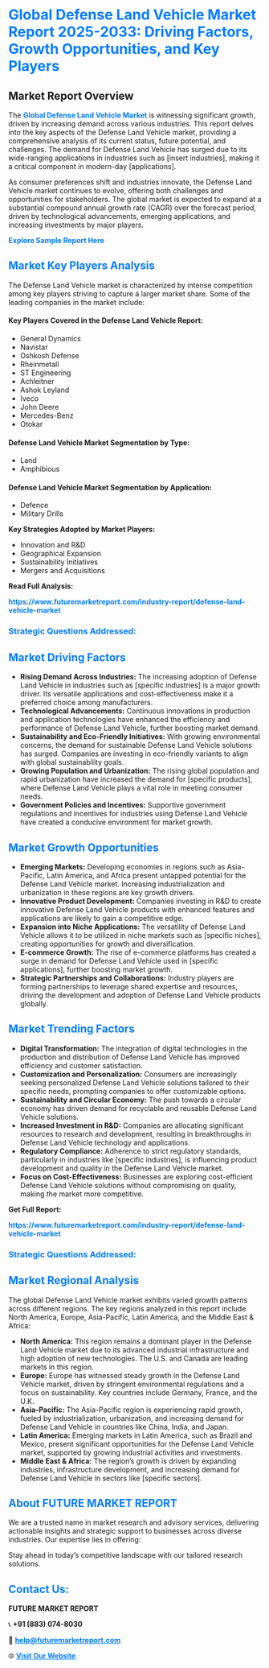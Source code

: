<h1 style="color: #007BFF;">Global Defense Land Vehicle Market Report 2025-2033: Driving Factors, Growth Opportunities, and Key Players</h1>

<section id="overview">
<h2>Market Report Overview</h2>
<p>The <a href="https://www.futuremarketreport.com/industry-report/defense-land-vehicle-market" style="color: #007BFF; text-decoration: none;"><strong>Global Defense Land Vehicle Market</strong></a> is witnessing significant growth, driven by increasing demand across various industries. This report delves into the key aspects of the Defense Land Vehicle market, providing a comprehensive analysis of its current status, future potential, and challenges. The demand for Defense Land Vehicle has surged due to its wide-ranging applications in industries such as [insert industries], making it a critical component in modern-day [applications].</p>
<p>As consumer preferences shift and industries innovate, the Defense Land Vehicle market continues to evolve, offering both challenges and opportunities for stakeholders. The global market is expected to expand at a substantial compound annual growth rate (CAGR) over the forecast period, driven by technological advancements, emerging applications, and increasing investments by major players.</p>
</section>

<section id="overview">
<p><a href="https://www.futuremarketreport.com/request-sample/reportId=50780" style="color: #007BFF; text-decoration: none;"><strong>Explore Sample Report Here</strong></a></p>
</section>

<section id="key-players">
<h2 style="color: #007BFF;">Market Key Players Analysis</h2>
<p>The Defense Land Vehicle market is characterized by intense competition among key players striving to capture a larger market share. Some of the leading companies in the market include:</p>
<h4>Key Players Covered in the Defense Land Vehicle Report:</h4>
<ul><li>General Dynamics</li><li>Navistar</li><li>Oshkosh Defense</li><li>Rheinmetall</li><li>ST Engineering</li><li>Achleitner</li><li>Ashok Leyland</li><li>Iveco</li><li>John Deere</li><li>Mercedes-Benz</li><li>Otokar</li></ul>
<h4>Defense Land Vehicle Market Segmentation by Type:</h4>
<ul><li>Land</li><li>Amphibious</li></ul>

<h4>Defense Land Vehicle Market Segmentation by Application:</h4>
<ul><li>Defence</li><li>Military Drills</li></ul>
<p><strong>Key Strategies Adopted by Market Players:</strong></p>
<ul>
<li>Innovation and R&D</li>
<li>Geographical Expansion</li>
<li>Sustainability Initiatives</li>
<li>Mergers and Acquisitions</li>
</ul>
</section>

<section>
<p><strong>Read Full Analysis: </strong></p><a href="https://www.futuremarketreport.com/industry-report/defense-land-vehicle-market" style="color: #007BFF; text-decoration: none;"><strong>https://www.futuremarketreport.com/industry-report/defense-land-vehicle-market</strong></a>
<h3 style="color: #007BFF;">Strategic Questions Addressed:</h3>
</section>

<section id="driving-factors">
<h2 style="color: #007BFF;">Market Driving Factors</h2>
<ul>
<li><strong>Rising Demand Across Industries:</strong> The increasing adoption of Defense Land Vehicle in industries such as [specific industries] is a major growth driver. Its versatile applications and cost-effectiveness make it a preferred choice among manufacturers.</li>
<li><strong>Technological Advancements:</strong> Continuous innovations in production and application technologies have enhanced the efficiency and performance of Defense Land Vehicle, further boosting market demand.</li>
<li><strong>Sustainability and Eco-Friendly Initiatives:</strong> With growing environmental concerns, the demand for sustainable Defense Land Vehicle solutions has surged. Companies are investing in eco-friendly variants to align with global sustainability goals.</li>
<li><strong>Growing Population and Urbanization:</strong> The rising global population and rapid urbanization have increased the demand for [specific products], where Defense Land Vehicle plays a vital role in meeting consumer needs.</li>
<li><strong>Government Policies and Incentives:</strong> Supportive government regulations and incentives for industries using Defense Land Vehicle have created a conducive environment for market growth.</li>
</ul>
</section>

<section id="growth-opportunities">
<h2 style="color: #007BFF;">Market Growth Opportunities</h2>
<ul>
<li><strong>Emerging Markets:</strong> Developing economies in regions such as Asia-Pacific, Latin America, and Africa present untapped potential for the Defense Land Vehicle market. Increasing industrialization and urbanization in these regions are key growth drivers.</li>
<li><strong>Innovative Product Development:</strong> Companies investing in R&D to create innovative Defense Land Vehicle products with enhanced features and applications are likely to gain a competitive edge.</li>
<li><strong>Expansion into Niche Applications:</strong> The versatility of Defense Land Vehicle allows it to be utilized in niche markets such as [specific niches], creating opportunities for growth and diversification.</li>
<li><strong>E-commerce Growth:</strong> The rise of e-commerce platforms has created a surge in demand for Defense Land Vehicle used in [specific applications], further boosting market growth.</li>
<li><strong>Strategic Partnerships and Collaborations:</strong> Industry players are forming partnerships to leverage shared expertise and resources, driving the development and adoption of Defense Land Vehicle products globally.</li>
</ul>
</section>

<section id="trending-factors">
<h2 style="color: #007BFF;">Market Trending Factors</h2>
<ul>
<li><strong>Digital Transformation:</strong> The integration of digital technologies in the production and distribution of Defense Land Vehicle has improved efficiency and customer satisfaction.</li>
<li><strong>Customization and Personalization:</strong> Consumers are increasingly seeking personalized Defense Land Vehicle solutions tailored to their specific needs, prompting companies to offer customizable options.</li>
<li><strong>Sustainability and Circular Economy:</strong> The push towards a circular economy has driven demand for recyclable and reusable Defense Land Vehicle solutions.</li>
<li><strong>Increased Investment in R&D:</strong> Companies are allocating significant resources to research and development, resulting in breakthroughs in Defense Land Vehicle technology and applications.</li>
<li><strong>Regulatory Compliance:</strong> Adherence to strict regulatory standards, particularly in industries like [specific industries], is influencing product development and quality in the Defense Land Vehicle market.</li>
<li><strong>Focus on Cost-Effectiveness:</strong> Businesses are exploring cost-efficient Defense Land Vehicle solutions without compromising on quality, making the market more competitive.</li>
</ul>
</section>

<section>
<p><strong>Get Full Report: </strong></p><a href="https://www.futuremarketreport.com/industry-report/defense-land-vehicle-market" style="color: #007BFF; text-decoration: none;"><strong>https://www.futuremarketreport.com/industry-report/defense-land-vehicle-market</strong></a>
<h3 style="color: #007BFF;">Strategic Questions Addressed:</h3>
</section>


<section id="regional-analysis">
<h2 style="color: #007BFF;">Market Regional Analysis</h2>
<p>The global Defense Land Vehicle market exhibits varied growth patterns across different regions. The key regions analyzed in this report include North America, Europe, Asia-Pacific, Latin America, and the Middle East & Africa:</p>
<ul>
<li><strong>North America:</strong> This region remains a dominant player in the Defense Land Vehicle market due to its advanced industrial infrastructure and high adoption of new technologies. The U.S. and Canada are leading markets in this region.</li>
<li><strong>Europe:</strong> Europe has witnessed steady growth in the Defense Land Vehicle market, driven by stringent environmental regulations and a focus on sustainability. Key countries include Germany, France, and the U.K.</li>
<li><strong>Asia-Pacific:</strong> The Asia-Pacific region is experiencing rapid growth, fueled by industrialization, urbanization, and increasing demand for Defense Land Vehicle in countries like China, India, and Japan.</li>
<li><strong>Latin America:</strong> Emerging markets in Latin America, such as Brazil and Mexico, present significant opportunities for the Defense Land Vehicle market, supported by growing industrial activities and investments.</li>
<li><strong>Middle East & Africa:</strong> The region’s growth is driven by expanding industries, infrastructure development, and increasing demand for Defense Land Vehicle in sectors like [specific sectors].</li>
</ul>
</section>

<footer>
<h2 style="color: #007BFF;">About FUTURE MARKET REPORT</h2>
<p>We are a trusted name in market research and advisory services, delivering actionable insights and strategic support to businesses across diverse industries. Our expertise lies in offering:</p>

<p>Stay ahead in today’s competitive landscape with our tailored research solutions.</p>

<h2 style="color: #007BFF;">Contact Us:</h2>
<p><strong>FUTURE MARKET REPORT</strong></p>
<p>📞 <strong>+91 (883) 074-8030</strong></p>
<p>📧 <strong><a href="mailto:help@futuremarketreport.com" style="color: #007BFF;">help@futuremarketreport.com</a></strong></p>
<p>🌐 <strong><a href="https://www.futuremarketreport.com/" style="color: #007BFF;">Visit Our Website</a></strong></p>
</footer>